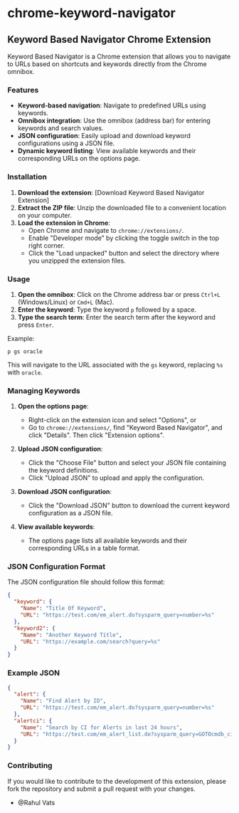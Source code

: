 # chrome-keyword-navigator

## Keyword Based Navigator Chrome Extension

Keyword Based Navigator is a Chrome extension that allows you to navigate to URLs based on shortcuts and keywords directly from the Chrome omnibox.

### Features

- **Keyword-based navigation**: Navigate to predefined URLs using keywords.
- **Omnibox integration**: Use the omnibox (address bar) for entering keywords and search values.
- **JSON configuration**: Easily upload and download keyword configurations using a JSON file.
- **Dynamic keyword listing**: View available keywords and their corresponding URLs on the options page.

### Installation

1. **Download the extension**: [Download Keyword Based Navigator Extension]
2. **Extract the ZIP file**: Unzip the downloaded file to a convenient location on your computer.
3. **Load the extension in Chrome**:
   - Open Chrome and navigate to `chrome://extensions/`.
   - Enable "Developer mode" by clicking the toggle switch in the top right corner.
   - Click the "Load unpacked" button and select the directory where you unzipped the extension files.

### Usage

1. **Open the omnibox**: Click on the Chrome address bar or press `Ctrl+L` (Windows/Linux) or `Cmd+L` (Mac).
2. **Enter the keyword**: Type the keyword `p` followed by a space.
3. **Type the search term**: Enter the search term after the keyword and press `Enter`.

Example:
```
p gs oracle
```
This will navigate to the URL associated with the `gs` keyword, replacing `%s` with `oracle`.

### Managing Keywords

1. **Open the options page**:
   - Right-click on the extension icon and select "Options", or
   - Go to `chrome://extensions/`, find "Keyword Based Navigator", and click "Details". Then click "Extension options".

2. **Upload JSON configuration**:
   - Click the "Choose File" button and select your JSON file containing the keyword definitions.
   - Click "Upload JSON" to upload and apply the configuration.

3. **Download JSON configuration**:
   - Click the "Download JSON" button to download the current keyword configuration as a JSON file.

4. **View available keywords**:
   - The options page lists all available keywords and their corresponding URLs in a table format.

### JSON Configuration Format

The JSON configuration file should follow this format:

```json
{
  "keyword": {
    "Name": "Title Of Keyword",
    "URL": "https://test.com/em_alert.do?sysparm_query=number=%s"
  },
  "keyword2": {
    "Name": "Another Keyword Title",
    "URL": "https://example.com/search?query=%s"
  }
}
```

### Example JSON

```json
{
  "alert": {
    "Name": "Find Alert by ID",
    "URL": "https://test.com/em_alert.do?sysparm_query=number=%s"
  },
  "alertci": {
    "Name": "Search by CI for Alerts in last 24 hours",
    "URL": "https://test.com/em_alert_list.do?sysparm_query=GOTOcmdb_ci.nameLIKE%s%5Elast_remote_timeRELATIVEGE%40hour%40ago%4024&sysparm_view="
  }
}
```

### Contributing

If you would like to contribute to the development of this extension, please fork the repository and submit a pull request with your changes.

- @Rahul Vats
